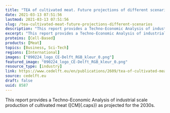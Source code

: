 ```yaml
---
title: "TEA of cultivated meat. Future projections of different scenarios"
date: 2021-03-13 07:51:56
lastmod: 2021-03-13 07:51:56
slug: /tea-cultivated-meat-future-projections-different-scenarios
description: "This report provides a Techno-Economic Analysis of industrial scale production of cultivated meat (CM) as projected for the&nbsp;2030s."
excerpt: "This report provides a Techno-Economic Analysis of industrial scale production of cultivated meat (CM) as projected for the&nbsp;2030s."
proteins: [Cell-Based]
products: [Meat]
topics: [Business, Sci-Tech]
regions: [International]
images: ["090224_logo_CE-Delft_RGB_kleur_0.png"]
featured_image: "090224_logo_CE-Delft_RGB_kleur_0.png"
resource_type: [industry]
link: https://www.cedelft.eu/en/publications/2609/tea-of-cultivated-meat-future-projections-of-different-scenarios
source: cedelft.eu
draft: false
uuid: 8587
---
```

This report provides a Techno-Economic Analysis of industrial scale
production of cultivated meat ([CM]{.caps}) as projected for the 2030s.
